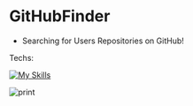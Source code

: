 # GitHubFinder

- Searching for Users Repositories on GitHub!

Techs: 


[![My Skills](https://skillicons.dev/icons?i=html,css,js,react,typescript,vite)](https://skillicons.dev)

![print](https://user-images.githubusercontent.com/102860659/210166286-7cae1060-42e4-4b14-984e-d995ab0cbcdf.png)

